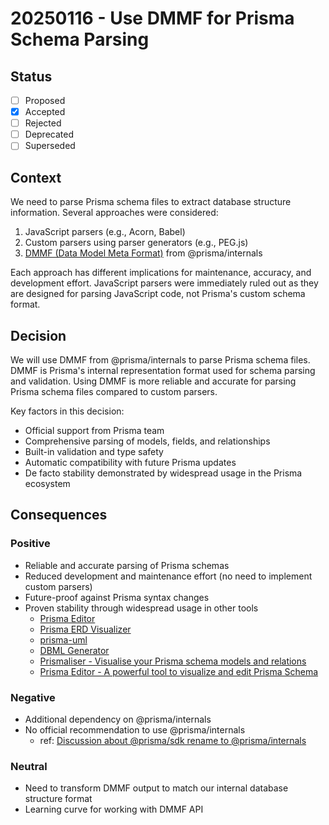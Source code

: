 # 20250116 - Use DMMF for Prisma Schema Parsing

## Status

- [ ] Proposed
- [x] Accepted
- [ ] Rejected
- [ ] Deprecated
- [ ] Superseded

## Context

We need to parse Prisma schema files to extract database structure information. Several approaches were considered:

1. JavaScript parsers (e.g., Acorn, Babel)
2. Custom parsers using parser generators (e.g., PEG.js)
3. [DMMF (Data Model Meta Format)](https://github.com/prisma/prisma/blob/main/ARCHITECTURE.md#the-dmmf-or-data-model-meta-format) from @prisma/internals

Each approach has different implications for maintenance, accuracy, and development effort. JavaScript parsers were immediately ruled out as they are designed for parsing JavaScript code, not Prisma's custom schema format.

## Decision

We will use DMMF from @prisma/internals to parse Prisma schema files. DMMF is Prisma's internal representation format used for schema parsing and validation. Using DMMF is more reliable and accurate for parsing Prisma schema files compared to custom parsers.

Key factors in this decision:

- Official support from Prisma team
- Comprehensive parsing of models, fields, and relationships
- Built-in validation and type safety
- Automatic compatibility with future Prisma updates
- De facto stability demonstrated by widespread usage in the Prisma ecosystem

## Consequences

### Positive

- Reliable and accurate parsing of Prisma schemas
- Reduced development and maintenance effort (no need to implement custom parsers)
- Future-proof against Prisma syntax changes
- Proven stability through widespread usage in other tools
  - [Prisma Editor](https://github.com/mohammed-bahumaish/prisma-editor)
  - [Prisma ERD Visualizer](https://github.com/skn0tt/prisma-erd)
  - [prisma-uml](https://github.com/emyann/prisma-uml)
  - [DBML Generator](https://github.com/notiz-dev/prisma-dbml-generator)
  - [Prismaliser - Visualise your Prisma schema models and relations](https://prismaliser.app/)
  - [Prisma Editor - A powerful tool to visualize and edit Prisma Schema](https://github.com/mohammed-bahumaish/prisma-editor)

### Negative

- Additional dependency on @prisma/internals
- No official recommendation to use @prisma/internals
  - ref: [Discussion about @prisma/sdk rename to @prisma/internals](https://github.com/prisma/prisma/issues/13877)

### Neutral

- Need to transform DMMF output to match our internal database structure format
- Learning curve for working with DMMF API
